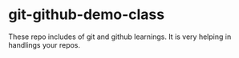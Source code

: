 # git-github-demo-class
These repo includes of git and github learnings.
It is very helping in handlings your repos.

